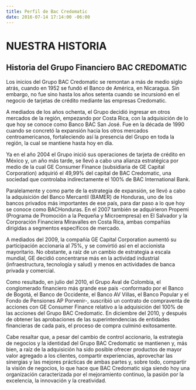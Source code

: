 ```yaml
---
title: Perfil de Bac Credomatic
date: 2016-07-14 17:14:00 -06:00
---
```


# NUESTRA HISTORIA
## Historia del Grupo Financiero BAC CREDOMATIC
 
Los inicios del Grupo BAC Credomatic se remontan a más de medio siglo atrás, cuando en 1952 se fundó el Banco de América, en Nicaragua. Sin embargo, no fue sino hasta los años setenta cuando se incursionó en el negocio de tarjetas de crédito  mediante las empresas Credomatic.
 
A mediados de los años ochenta, el Grupo decidió ingresar en otros mercados de la región, empezando por Costa Rica, con la adquisición de lo que hoy se conoce como Banco BAC San José. Fue en la década de 1990 cuando se concretó la expansión hacia los otros mercados centroamericanos, fortaleciendo así la presencia del Grupo en toda la región, la cual se mantiene hasta hoy en día.
 
Ya en el año 2004 el Grupo inició sus operaciones de tarjeta de crédito en México y, un año más tarde, se llevó a cabo una alianza estratégica por medio de la cual GE Consumer Finance (subsidiaria de GE Capital Corporation) adquirió el 49,99% del capital de BAC Credomatic, una sociedad que controlaba indirectamente el 100% de BAC International Bank.
 
Paralelamente y como parte de la estrategia de expansión, se llevó a cabo la adquisición del Banco Mercantil (BAMER) de Honduras, uno de los bancos privados más importantes de ese país, para dar paso a lo que hoy se conoce como BACHonduras. En el 2007 también se adquirieron Propemi (Programa de Promoción a la Pequeña y Microempresa) en El Salvador y la Corporación Financiera Miravalles en Costa Rica, ambas compañías dirigidas a segmentos específicos de mercado.
 
A mediados del 2009, la compañía GE Capital Corporation aumentó su participación accionaria al 75%,  y se convirtió así en el accionista mayoritario. No obstante, a raíz de un cambio de estrategia a  escala mundial, GE decidió concentrarse más en la actividad industrial (infraestructura, tecnología y salud) y menos en actividades de banca privada y comercial.
 
Como resultado, en julio del 2010, el Grupo Aval de Colombia, el conglomerado financiero más grande ese país -conformado por el Banco de Bogotá, el Banco de Occidente, el Banco AV Villas, el Banco Popular y el Fondo de Pensiones AP Porvenir-, suscribió un contrato de compraventa de acciones con GE Consumer Finance relativo a la adquisición del 100% de las acciones del Grupo BAC Credomatic. En diciembre del 2010, y después de obtener las aprobaciones de las superintendencias de entidades financieras de cada país, el proceso de compra culminó exitosamente.
 
Cabe resaltar que, a pesar del cambio de control accionario, la estrategia de negocios y la identidad del Grupo BAC Credomatic se mantienen y, más bien, a raíz de la adquisición ha sido posible ofrecer productos de mayor valor agregado a los clientes, compartir experiencias, aprovechar las sinergias y las mejores prácticas de ambas partes y, sobre todo, compartir la visión de negocios, lo que hace que BAC Credomatic siga siendo hoy una organización caracterizada por el mejoramiento continuo, la pasión por la excelencia, la innovación y la creatividad.